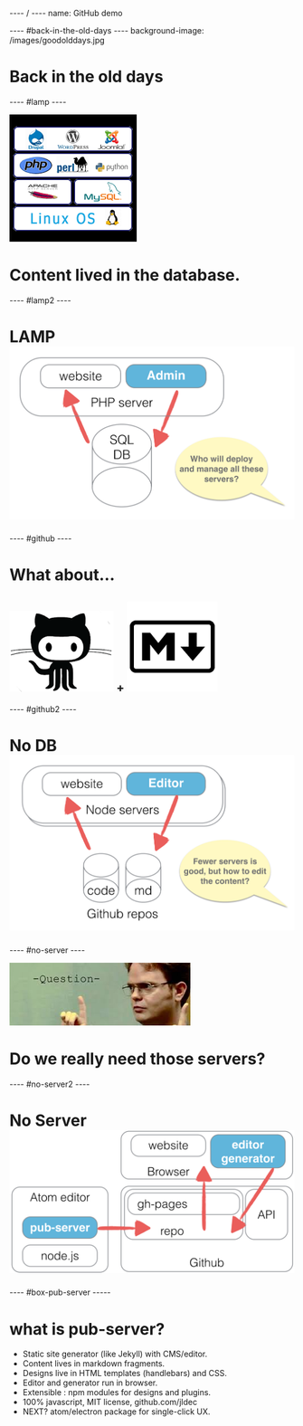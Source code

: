 ---- / ----
name: GitHub demo


---- #back-in-the-old-days ----
background-image: /images/goodolddays.jpg

# Back in the old days

---- #lamp ----

![](/images/lamp.png "width=400 align=right")
# Content lived in the database.

---- #lamp2 ----

# LAMP ![](/images/screen1.png "width=700 align=right")


---- #github ----

# What about...

## ![](/images/github1.png "width=300 align=left") + ![](/images/markdown1.png "width=300 align=right")

---- #github2 ----

# No DB ![](/images/screen2.png "width=700 align=right")

---- #no-server ----

![](/images/question.jpeg "width=800")
# Do we really need those servers?


---- #no-server2 ----

# No Server ![](/images/screen4.png "width=800 align=right")


---- #box-pub-server -----

# what is pub-server?
- Static site generator (like Jekyll) with CMS/editor.
- Content lives in markdown fragments.
- Designs live in HTML templates (handlebars) and CSS.
- Editor and generator run in browser.
- Extensible : npm modules for designs and plugins.
- 100% javascript, MIT license, github.com/jldec
- NEXT? atom/electron package for single-click UX.
